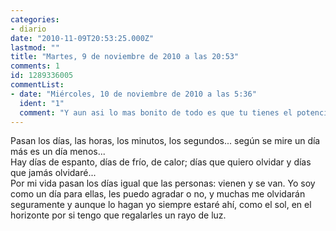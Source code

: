 ```yaml
---
categories:
- diario
date: "2010-11-09T20:53:25.000Z"
lastmod: ""
title: "Martes, 9 de noviembre de 2010 a las 20:53"
comments: 1
id: 1289336005
commentList:
- date: "Miércoles, 10 de noviembre de 2010 a las 5:36"
  ident: "1"
  comment: "Y aun asi lo mas bonito de todo es que tu tienes el potencial de ser mucho mas...\nAprovechalo un poco mas"
---
```


Pasan los días, las horas, los minutos, los segundos... según se mire un día más es un día menos...  
Hay días de espanto, días de frío, de calor; días que quiero olvidar y días que jamás olvidaré...  
Por mi vida pasan los días igual que las personas: vienen y se van. Yo soy como un día para ellas, les puedo agradar o no, y muchas me olvidarán seguramente y aunque lo hagan yo siempre estaré ahí, como el sol, en el horizonte por si tengo que regalarles un rayo de luz.